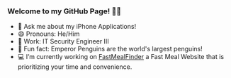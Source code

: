 ### Welcome to my GitHub Page! 👋😄
- 💬 Ask me about my iPhone Applications!
- 😄 Pronouns: He/Him
- 💾 Work: IT Security Engineer III
- 🐧 Fun fact: Emperor Penguins are the world's largest penguins!
- 💻 I’m currently working on [FastMealFinder](https://www.fastmealfinder.com) a Fast Meal Website that is prioritizing your time and convenience. 
<!--
Here are some ideas to get you started:

- 🔭 I’m currently working on ...
- 🌱 I’m currently learning ...
- 👯 I’m looking to collaborate on ...
- 🤔 I’m looking for help with ...
-->
